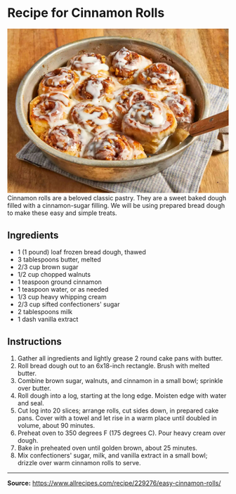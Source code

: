 # Recipe for Cinnamon Rolls
![Cinnamon Rolls](cinnamon-rolls.JPG)
Cinnamon rolls are a beloved classic pastry. They are a sweet baked dough filled with a cinnamon-sugar filling.
We will be using prepared bread dough to make these easy and simple treats.
## Ingredients
- 1 (1 pound) loaf frozen bread dough, thawed
- 3 tablespoons butter, melted
- 2/3 cup brown sugar
- 1/2 cup chopped walnuts
- 1 teaspoon ground cinnamon
- 1 teaspoon water, or as needed
- 1/3 cup heavy whipping cream
- 2/3 cup sifted confectioners' sugar
- 2 tablespoons milk
- 1 dash vanilla extract

## Instructions
1. Gather all ingredients and lightly grease 2 round cake pans with butter.
2. Roll bread dough out to an 6x18-inch rectangle. Brush with melted butter.
3. Combine brown sugar, walnuts, and cinnamon in a small bowl; sprinkle over butter.
4. Roll dough into a log, starting at the long edge. Moisten edge with water and seal.
5. Cut log into 20 slices; arrange rolls, cut sides down, in prepared cake pans. Cover with a towel and let rise in a warm place until doubled in volume, about 90 minutes.
6. Preheat oven to 350 degrees F (175 degrees C). Pour heavy cream over dough.
7. Bake in preheated oven until golden brown, about 25 minutes.
8. Mix confectioners' sugar, milk, and vanilla extract in a small bowl; drizzle over warm cinnamon rolls to serve.

---

**Source:** https://www.allrecipes.com/recipe/229276/easy-cinnamon-rolls/